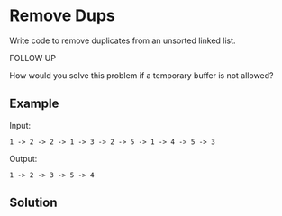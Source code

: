 # Remove Dups

Write code to remove duplicates from an unsorted linked list.

FOLLOW UP

How would you solve this problem if a temporary buffer is not allowed?

## Example

Input: 
```
1 -> 2 -> 2 -> 1 -> 3 -> 2 -> 5 -> 1 -> 4 -> 5 -> 3
```

Output: 
```
1 -> 2 -> 3 -> 5 -> 4
```



## Solution

